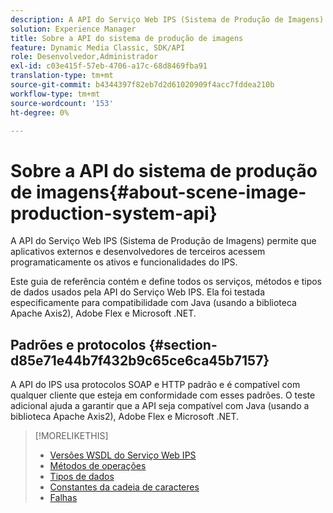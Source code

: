 ```yaml
---
description: A API do Serviço Web IPS (Sistema de Produção de Imagens) permite que aplicativos externos e desenvolvedores de terceiros acessem programaticamente os ativos e funcionalidades do IPS.
solution: Experience Manager
title: Sobre a API do sistema de produção de imagens
feature: Dynamic Media Classic, SDK/API
role: Desenvolvedor,Administrador
exl-id: c03e415f-57eb-4706-a17c-68d8469fba91
translation-type: tm+mt
source-git-commit: b4344397f82eb7d2d61020909f4acc7fddea210b
workflow-type: tm+mt
source-wordcount: '153'
ht-degree: 0%

---
```


# Sobre a API do sistema de produção de imagens{#about-scene-image-production-system-api}

A API do Serviço Web IPS (Sistema de Produção de Imagens) permite que aplicativos externos e desenvolvedores de terceiros acessem programaticamente os ativos e funcionalidades do IPS.

Este guia de referência contém e define todos os serviços, métodos e tipos de dados usados pela API do Serviço Web IPS. Ela foi testada especificamente para compatibilidade com Java (usando a biblioteca Apache Axis2), Adobe Flex e Microsoft .NET.

## Padrões e protocolos {#section-d85e71e44b7f432b9c65ce6ca45b7157}

A API do IPS usa protocolos SOAP e HTTP padrão e é compatível com qualquer cliente que esteja em conformidade com esses padrões. O teste adicional ajuda a garantir que a API seja compatível com Java (usando a biblioteca Apache Axis2), Adobe Flex e Microsoft .NET.

>[!MORELIKETHIS]
>
>* [Versões WSDL do Serviço Web IPS](c-wsdl-versions.md#concept-aff3e13f3b59486882260b5f2e962226)
>* [Métodos de operações](operations/c-operations-intro/c-methods/c-methods.md)
>* [Tipos de dados](types/c-data-types/c-data-types.md#concept-dcf2ce73ff334e22bc4c634e3a0a50a6)
>* [Constantes da cadeia de caracteres](string-constants/c-string-constants/c-string-constants.md)
>* [Falhas](faults/c-faults/c-faults.md#concept-28c5e495f39443ecab05384d8cf8ab6b)

